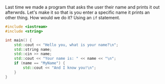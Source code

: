 Last time we made a program that asks the user their name and prints it out afterwrds. Let's make it so that is you enter a specific name it prints an other thing. How would we do it? Using an `if` statement.
```cpp
#include <iostream>
#include <string>

int main() {
    std::cout << "Hello you, what is your name?\n";
    std::string name;
    std::cin >> name;
    std::cout << "Your name is: " << name << "\n";
    if (name == "MyName") {
        std::cout << "And I know you!\n";
    }
}
```
